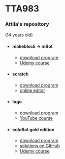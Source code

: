 # TTA983
### Attila's repository

(14 years old)


- #### makeblock -> mBot

    - [download program](https://mblock.makeblock.com/en-us/download/)
    - [Udemy course](https://www.udemy.com/course/arduino-robotics-with-the-mbot/learn/lecture/6532024?start=0#overview)

- #### scratch

    - [download program](https://scratch.mit.edu/download)
    - [online editor](https://scratch.mit.edu/projects/editor/?tutorial=getStarted)

- #### logo

    - [download program](https://imagine-logo.software.informer.com/2.0/)
    - [YouTube course](https://www.youtube.com/watch?v=PRUmUUdjlvI&list=PLbhBpzlF0uC25JHuP-FNub74XzrypzHTa)

- #### coloBot gold edition

    - [download program](https://colobot.info/colobot-gold-edition/)
    - [solutions on GitHub](https://github.com/colobot)
    - [Udemy course](https://www.udemy.com/course/draft/1499924/learn/lecture/9017390#overview)
